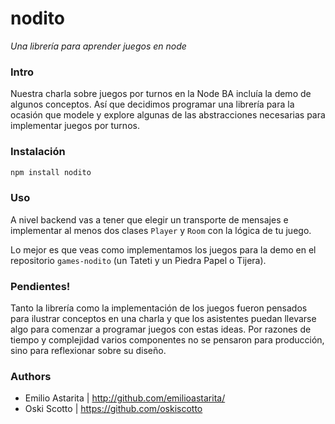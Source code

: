 # nodito

*Una librería para aprender juegos en node*


### Intro
Nuestra charla sobre juegos por turnos en la Node BA incluía la demo de algunos conceptos. Así que decidimos programar una librería para la ocasión que modele y explore algunas de las abstracciones necesarias para implementar juegos por turnos.


### Instalación

```bash
npm install nodito
```

### Uso

A nivel backend vas a tener que elegir un transporte de mensajes e implementar al menos dos clases `Player` y `Room` con la lógica de tu juego.

Lo mejor es que veas como implementamos los juegos para la demo en el repositorio `games-nodito` (un Tateti y un Piedra Papel o Tijera).

 
 ### Pendientes! 
 
 Tanto la librería como la implementación de los juegos fueron pensados para ilustrar conceptos en una charla y que los asistentes puedan llevarse algo para comenzar a programar juegos con estas ideas. 
 Por razones de tiempo y complejidad varios componentes no se pensaron para producción, sino para reflexionar sobre su diseño.
 
### Authors

* Emilio Astarita | http://github.com/emilioastarita/
* Oski Scotto | https://github.com/oskiscotto


 